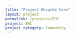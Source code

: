 ```yaml
---
title: "Project Ehcache Core"
layout: project
permalink: /projects/EHC
project: EHC
project_category: Community
---
```

